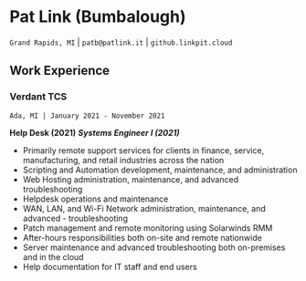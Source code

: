 # Pat Link (Bumbalough)
`Grand Rapids, MI` | `patb@patlink.it` | `github.linkpit.cloud`

## Work Experience
### Verdant TCS
```
Ada, MI | January 2021 - November 2021
```
**Help Desk (2021)**
**_Systems Engineer I (2021)_**
- Primarily remote support services for clients in finance, service, manufacturing, and retail industries across the nation
- Scripting and Automation development, maintenance, and administration
- Web Hosting administration, maintenance, and advanced troubleshooting
- Helpdesk operations and maintenance
- WAN, LAN, and Wi-Fi Network administration, maintenance, and advanced - troubleshooting
- Patch management and remote monitoring using Solarwinds RMM
- After-hours responsibilities both on-site and remote nationwide
- Server maintenance and advanced troubleshooting both on-premises and in the cloud
- Help documentation for IT staff and end users
